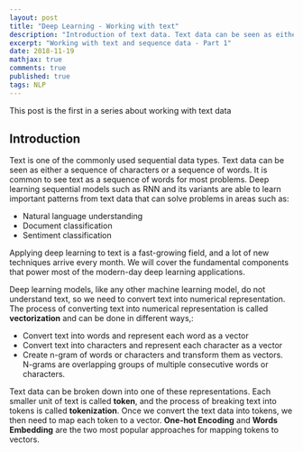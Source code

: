 ```yaml
---
layout: post
title: "Deep Learning - Working with text"
description: "Introduction of text data. Text data can be seen as either a sequence of characters or a sequence of words"
excerpt: "Working with text and sequence data - Part 1"
date: 2018-11-19
mathjax: true
comments: true
published: true
tags: NLP 
---
```


This post is the first in a series about working with text data

## Introduction

Text is one of the commonly used sequential data types. Text data can be seen as either a sequence of characters or a sequence of words. It is common to see text as a sequence of words for most problems. Deep learning sequential models such as RNN and its variants are able to learn important patterns from text data that can solve problems in areas such as: 
- Natural language understanding
- Document classification 
- Sentiment classification

Applying deep learning to text is a fast-growing field, and a lot of new techniques arrive every month. We will cover the fundamental components that power most of the modern-day deep learning applications.

Deep learning models, like any other machine learning model, do not understand text, so we need to convert text into numerical representation. The process of converting text into numerical representation is called __vectorization__ and can be done in different ways,: 

- Convert text into words and represent each word as a vector
- Convert text into characters and represent each character as a vector
- Create n-gram of words or characters and transform them as vectors. N-grams are overlapping groups of multiple consecutive words or characters.

Text data can be broken down into one of these representations. Each smaller unit of text is called __token__, and the process of breaking text into tokens is called __tokenization__. Once we convert the text data into tokens, we then need to map each token to a vector. __One-hot Encoding__ and __Words Embedding__ are the two most popular approaches for mapping tokens to vectors.


